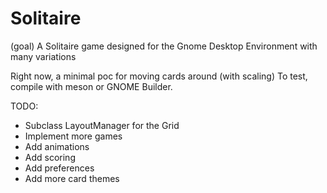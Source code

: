 # Solitaire

(goal)
A Solitaire game designed for the Gnome Desktop Environment with many variations

Right now, a minimal poc for moving cards around (with scaling)
To test, compile with meson or GNOME Builder.

TODO:
 * Subclass LayoutManager for the Grid
 * Implement more games
 * Add animations
 * Add scoring
 * Add preferences
 * Add more card themes
